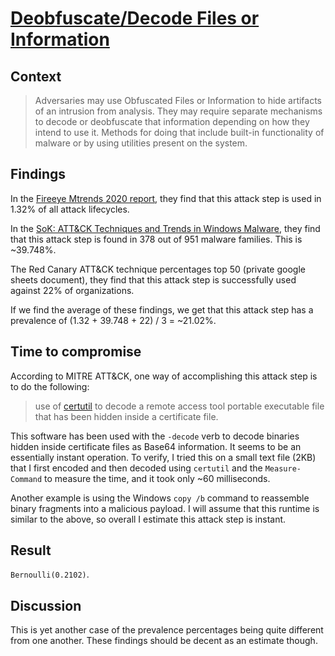 # [Deobfuscate/Decode Files or Information](https://attack.mitre.org/techniques/T1140/)

## Context
>Adversaries may use Obfuscated Files or Information to hide artifacts of an intrusion from analysis. They may require separate mechanisms to decode or deobfuscate that information depending on how they intend to use it. Methods for doing that include built-in functionality of malware or by using utilities present on the system.

## Findings
In the [Fireeye Mtrends 2020 report](https://www.fireeye.com/current-threats/annual-threat-report/mtrends.html), they find that this attack step is used in 1.32% of all attack lifecycles. 

In the [SoK: ATT&CK Techniques and Trends in Windows Malware](https://krisk.io/publication/mitre-attack-securecomm19/), they find that this attack step is found in 378 out of 951 malware families. This is ~39.748%. 

The Red Canary ATT&CK technique percentages top 50 (private google sheets document), they find that this attack step is successfully used against 22% of organizations. 

If we find the average of these findings, we get that this attack step has a prevalence of (1.32 + 39.748 + 22) / 3 = ~21.02%.

## Time to compromise
According to MITRE ATT&CK, one way of accomplishing this attack step is to do the following: 

>use of [certutil](https://attack.mitre.org/software/S0160/) to decode a remote access tool portable executable file that has been hidden inside a certificate file.

This software has been used with the `-decode` verb to decode binaries hidden inside certificate files as Base64 information. It seems to be an essentially instant operation. To verify, I tried this on a small text file (2KB) that I first encoded and then decoded using `certutil` and the `Measure-Command` to measure the time, and it took only ~60 milliseconds. 

Another example is using the Windows `copy /b` command to reassemble binary fragments into a malicious payload. I will assume that this runtime is similar to the above, so overall I estimate this attack step is instant.

## Result
```Bernoulli(0.2102)```. 

## Discussion
This is yet another case of the prevalence percentages being quite different from one another. These findings should be decent as an estimate though.  
